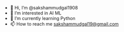 - 👋 Hi, I’m @sakshammudgal1908
- 👀 I’m interested in AI ML
- 🌱 I’m currently learning Python
- 📫 How to reach me sakshammudgal19@gmail.com

<!---
sakshammudgal1908/sakshammudgal1908 is a ✨ special ✨ repository because its `README.md` (this file) appears on your GitHub profile.
You can click the Preview link to take a look at your changes.
--->
